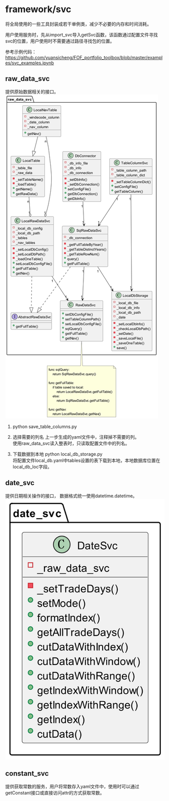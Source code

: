 # framework/svc
将全局使用的一些工具封装成若干单例类，减少不必要的内存和时间消耗。

用户使用服务时，先从import_svc导入getSvc函数，该函数通过配置文件寻找svc的位置，用户使用时不需要通过路径寻找包的位置。

参考示例代码：https://github.com/yuansicheng/FOF_portfolio_toolbox/blob/master/examples/svc_examples.ipynb

## raw_data_svc
提供原始数据相关的接口。
![raw_data_svc类图](../../design/raw_data_svc.png) 

1. python save_table_columns.py  

2. 选择需要的列名
上一步生成的yaml文件中，注释掉不需要的列。  
使用raw_data_svc读入整表时，只读取配置文件中的列名。

3. 下载数据到本地
python local_db_storage.py  
将配置文件local_db.yaml中tables设置的表下载到本地，本地数据库位置在local_db_loc字段。


## date_svc
提供日期相关操作的接口， 数据格式统一使用datetime.datetime。
![date_svc类图](../../design/date_svc.png) 

## constant_svc
提供获取常数的服务，用户将常数存入yaml文件中，使用时可以通过getConstant接口或直接访问attr的方式获取常数。

